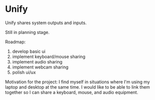 # Unify
Unify shares system outputs and inputs.

Still in planning stage.

Roadmap:
1. develop basic ui
2. implement keyboard/mouse sharing
3. implement audio sharing
4. implement webcam sharing
5. polish ui/ux

Motivation for the project: I find myself in situations where I'm using my laptop and desktop at the same time. I would like to be able to link them together so I can share a keyboard, mouse, and audio equipment.
